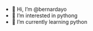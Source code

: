 - 👋 Hi, I’m @bernardayo
- 👀 I’m interested in pythong
- 🌱 I’m currently learning python

<!---
bernardayo/bernardayo is a ✨ special ✨ repository because its `README.md` (this file) appears on your GitHub profile.
You can click the Preview link to take a look at your changes.
--->
